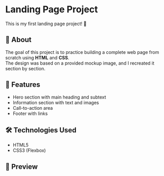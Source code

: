 # Landing Page Project

This is my first landing page project! 🎉

## 📖 About
The goal of this project is to practice building a complete web page from scratch using **HTML** and **CSS**.  
The design was based on a provided mockup image, and I recreated it section by section.

## 🚀 Features
- Hero section with main heading and subtext
- Information section with text and images
- Call-to-action area
- Footer with links

## 🛠️ Technologies Used
- HTML5
- CSS3 (Flexbox)

## 📸 Preview


